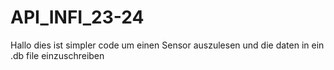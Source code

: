 # API_INFI_23-24

Hallo dies ist simpler code um einen Sensor auszulesen und die daten in ein .db file einzuschreiben 